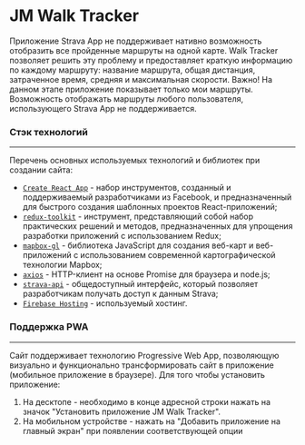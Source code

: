 # JM Walk Tracker

Приложение Strava App не поддерживает нативно возможность отобразить все пройденные маршруты на одной карте. Walk Tracker позволяет решить эту проблему и предоставляет краткую информацию по каждому маршруту: название маршрута, общая дистанция, затраченное время, средняя и максимальная скорости.
Важно! На данном этапе приложение показывает только мои маршруты. Возможность отображать маршруты любого пользователя, использующего Strava App не поддерживается.

### Стэк технологий

---

Перечень основных используемых технологий и библиотек при создании сайта:

- [`Create React App`](https://github.com/facebook/create-react-app) - набор инструментов, созданный и поддерживаемый разработчиками из Facebook, и предназначенный для быстрого создания шаблонных проектов React-приложений;
- [`redux-toolkit`](https://redux-toolkit.js.org/introduction/getting-started) - инструмент, представляющий собой набор практических решений и методов, предназначенных для упрощения разработки приложений с использованием Redux;
- [`mapbox-gl`](https://docs.mapbox.com/mapbox-gl-js/guides/) - библиотека JavaScript для создания веб-карт и веб-приложений с использованием современной картографической технологии Mapbox;
- [`axios`](https://www.npmjs.com/package/axios) - HTTP-клиент на основе Promise для браузера и node.js;
- [`strava-api`](https://developers.strava.com/) - общедоступный интерфейс, который позволяет разработчикам получать доступ к данным Strava;
- [`Firebase Hosting`](https://firebase.google.com/docs/hosting/) - используемый хостинг.

### Поддержка PWA

---

Сайт поддерживает технологию Progressive Web App, позволяющую визуально и функционально трансформировать сайт в приложение (мобильное приложение в браузере).
Для того чтобы установить приложение:

1. На десктопе - необходимо в конце адресной строки нажать на значок "Установить приложение JM Walk Tracker".
2. На мобильном устройстве - нажать на "Добавить приложение на главный экран" при появлении соответствующей опции
